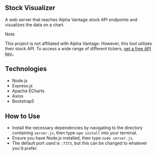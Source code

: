 ## Stock Visualizer
A web server that reaches Alpha Vantage stock API endpoints and visualizes the data on a chart.
> [!NOTE]
> This project is not affiliated with Alpha Vantage. However, this tool utilizes their stock API. To access a wide range of different tickers, [get a free API key.](https://www.alphavantage.co/support/#api-key).

## Technologies
- Node.js
- Express.js
- Apache ECharts
- Axios
- Bootstrap5

## How to Use
- Install the necessary dependencies by navigating to the directory containing ```server.js```, then type ```npm install``` into your terminal.
- Ensure you have Node.js installed, then type ```node server.js```.
- The default port used is ```:7373```, but this can be changed to whatever you'd prefer.